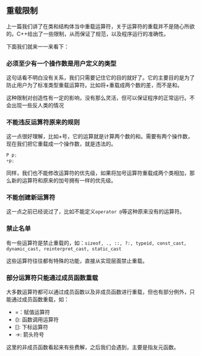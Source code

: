 ## 重载限制

上一篇我们讲了在类和结构体当中重载运算符，关于运算符的重载并不是随心所欲的。C++给出了一些限制，从而保证了规范，以及程序运行的准确性。

下面我们就来一一来看下：

### 必须至少有一个操作数是用户定义的类型

这句话看不明白没有关系，我们只需要记住它的目的就好了。它的主要目的是为了防止用户为了标准类型重载运算符。比如将+重载成两个数的差，而不是和。

这种限制对创造性有一定的影响，没有那么灵活，但可以保证程序的正常运行。不会出现一些反人类的情况

### 不能违反运算符原来的规则

这一点很好理解，比如+号，它的运算就是计算两个数的和。需要有两个操作数，现在我们把它重载成一个操作数，就是违法的。

```C++
P p;
+p;
```

同样，我们也不能修改运算符的优先级，如果将加号运算符重载成两个类相加，那么新的运算符和原来的加号拥有一样的优先级。

### 不能创建新运算符

这一点之前已经说过了，比如不能定义`operator @`等这种原来没有的运算符。

### 禁止名单

有一些运算符是禁止重载的，如：`sizeof, ., ::, ?:, typeid, const_cast, dynamic_cast, reinterpret_cast, static_cast`

这些运算符往往都有特殊的功能，直接从实现层面禁止重载。

### 部分运算符只能通过成员函数重载

大多数运算符都可以通过成员函数以及非成员函数进行重载，但也有部分例外，只能通过成员函数重载，如：

- =：赋值运算符
- (): 函数调用运算符
- []: 下标运算符
- ->: 箭头符号

这里的非成员函数看起来有些费解，之后我们会遇到，主要是指友元函数。
